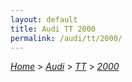 ```yaml
---
layout: default
title: Audi TT 2000
permalink: /audi/tt/2000/
---
```

[*Home*](/) > [*Audi*](/audi/) > [*TT*](/audi/tt/) > [*2000*](/audi/tt/2000/)


